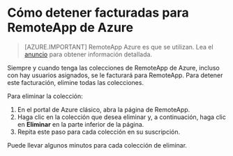 
<properties
    pageTitle="Cambiar la facturación de RemoteApp de Azure | Microsoft Azure"
    description="Obtenga información sobre cómo detener facturadas para RemoteApp de Azure."
    services="remoteapp"
    documentationCenter=""
    authors="lizap"
    manager="mbaldwin" />

<tags
    ms.service="remoteapp"
    ms.workload="compute"
    ms.tgt_pltfrm="na"
    ms.devlang="na"
    ms.topic="article"
    ms.date="08/15/2016"
    ms.author="elizapo" />



# <a name="how-to-stop-being-billed-for-azure-remoteapp"></a>Cómo detener facturadas para RemoteApp de Azure

> [AZURE.IMPORTANT]
> RemoteApp Azure es que se utilizan. Lea el [anuncio](https://go.microsoft.com/fwlink/?linkid=821148) para obtener información detallada.

Siempre y cuando tenga las colecciones de RemoteApp de Azure, incluso con hay usuarios asignados, se le facturará para RemoteApp. Para detener este facturación, elimine todas las colecciones. 

Para eliminar la colección:

1. En el portal de Azure clásico, abra la página de RemoteApp.
2. Haga clic en la colección que desea eliminar y, a continuación, haga clic en **Eliminar** en la parte inferior de la página.
3. Repita este paso para cada colección en su suscripción. 

Puede llevar algunos minutos para cada colección de eliminar.